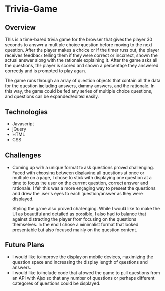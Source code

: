 # Trivia-Game

## Overview
This is a time-based trivia game for the browser that gives the player 30 seconds to answer a multiple choice question before moving to the next question. After the player makes a choice or if the timer runs out, the player receives feedback telling them if they were correct or incorrect, shown the actual answer along with the rationale explaining it. After the game asks all the questions, the player is scored and shown a percentage they answered correctly and is prompted to play again.

The game runs through an array of question objects that contain all the data for the question including answers, dummy answers, and the rationale. In this way, the game could be fed any series of multiple choice questions, and questions can be expanded/edited easily.

## Technologies
* Javascript
* jQuery
* HTML
* CSS

## Challenges
<ul><li>Coming up with a unique format to ask questions proved challenging. Faced with choosing between displaying all questions at once or multiple on a page, I chose to stick with displaying one question at a time to focus the user on the current question, correct answer and rationale. I felt this was a more engaging way to present the questions and drew the user's eyes to each question/answer as they were displayed.</li>

Styling the game also proved challenging. While I would like to make the UI as beautiful and detailed as possible, I also had to balance that against distracting the player from focusing on the questions themselves. In the end I chose a minimalist format that looked presentable but also focused mainly on the question content.</li></ul>

## Future Plans
* I would like to improve the display on mobile devices, maximizing the question space and increasing the display length of questions and answers.
* I would like to include code that allowed the game to pull questions from an API with Ajax so that any number of questions or perhaps different categores of questions could be displayed.
